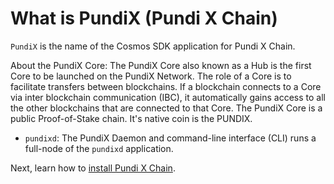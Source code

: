 # What is PundiX (Pundi X Chain)

`PundiX` is the name of the Cosmos SDK application for Pundi X Chain.

About the PundiX Core: The PundiX Core also known as a Hub is the first Core to be launched on the PundiX Network. The role of a Core is to facilitate transfers between blockchains. If a blockchain connects to a Core via inter blockchain communication (IBC), it automatically gains access to all the other blockchains that are connected to that Core. The PundiX Core is a public Proof-of-Stake chain. It's native coin is the PUNDIX.

* `pundixd`: The PundiX Daemon and command-line interface (CLI) runs a full-node of the `pundixd` application.

Next, learn how to [install Pundi X Chain](installation-pundix.md).
